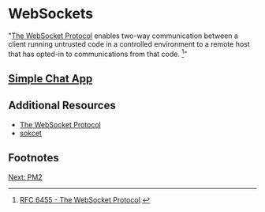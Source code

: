 # WebSockets

"[The WebSocket Protocol](https://tools.ietf.org/html/rfc6455) enables two-way communication between a client running untrusted code in a controlled environment to a remote host that has opted-in to communications from that code. [^1]"

## [Simple Chat App](https://socket.io/get-started/chat/)

## Additional Resources
* [The WebSocket Protocol](https://tools.ietf.org/html/rfc6455)
* [sokcet](https://socket.io/)

## Footnotes
[^1]: [RFC 6455 - The WebSocket Protocol](https://tools.ietf.org/html/rfc6455).

[Next: PM2](05-PM2.md)
